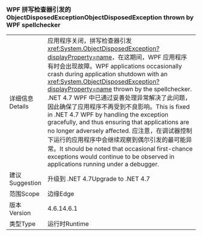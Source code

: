 ### <a name="objectdisposedexception-thrown-by-wpf-spellchecker"></a><span data-ttu-id="ed16c-101">WPF 拼写检查器引发的 ObjectDisposedException</span><span class="sxs-lookup"><span data-stu-id="ed16c-101">ObjectDisposedException thrown by WPF spellchecker</span></span>

|   |   |
|---|---|
|<span data-ttu-id="ed16c-102">详细信息</span><span class="sxs-lookup"><span data-stu-id="ed16c-102">Details</span></span>|<span data-ttu-id="ed16c-103">应用程序关闭，拼写检查器引发 <xref:System.ObjectDisposedException?displayProperty=name>，在这期间，WPF 应用程序有时会出现故障。</span><span class="sxs-lookup"><span data-stu-id="ed16c-103">WPF applications occasionally crash during application shutdown with an <xref:System.ObjectDisposedException?displayProperty=name> thrown by the spellchecker.</span></span> <span data-ttu-id="ed16c-104">.NET 4.7 WPF 中已通过妥善处理异常解决了此问题，因此确保了应用程序不再受到不良影响。</span><span class="sxs-lookup"><span data-stu-id="ed16c-104">This is fixed in .NET 4.7 WPF by handling the exception gracefully, and thus ensuring that applications are no longer adversely affected.</span></span> <span data-ttu-id="ed16c-105">应注意，在调试器控制下运行的应用程序中会继续观察到偶尔引发的最可能异常。</span><span class="sxs-lookup"><span data-stu-id="ed16c-105">It should be noted that occasional first-chance exceptions would continue to be observed in applications running under a debugger.</span></span>|
|<span data-ttu-id="ed16c-106">建议</span><span class="sxs-lookup"><span data-stu-id="ed16c-106">Suggestion</span></span>|<span data-ttu-id="ed16c-107">升级到 .NET 4.7</span><span class="sxs-lookup"><span data-stu-id="ed16c-107">Upgrade to .NET 4.7</span></span>|
|<span data-ttu-id="ed16c-108">范围</span><span class="sxs-lookup"><span data-stu-id="ed16c-108">Scope</span></span>|<span data-ttu-id="ed16c-109">边缘</span><span class="sxs-lookup"><span data-stu-id="ed16c-109">Edge</span></span>|
|<span data-ttu-id="ed16c-110">版本</span><span class="sxs-lookup"><span data-stu-id="ed16c-110">Version</span></span>|<span data-ttu-id="ed16c-111">4.6.1</span><span class="sxs-lookup"><span data-stu-id="ed16c-111">4.6.1</span></span>|
|<span data-ttu-id="ed16c-112">类型</span><span class="sxs-lookup"><span data-stu-id="ed16c-112">Type</span></span>|<span data-ttu-id="ed16c-113">运行时</span><span class="sxs-lookup"><span data-stu-id="ed16c-113">Runtime</span></span>|

